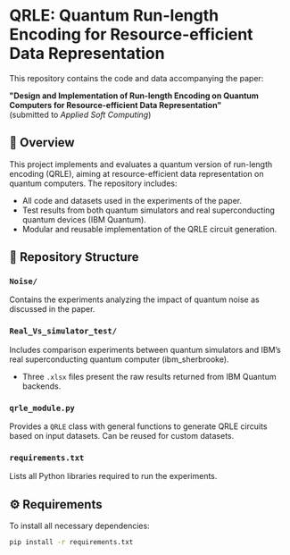 # **QRLE: Quantum Run-length Encoding for Resource-efficient Data Representation**

This repository contains the code and data accompanying the paper:

**"Design and Implementation of Run-length Encoding on Quantum Computers for Resource-efficient Data Representation"**  
(submitted to *Applied Soft Computing*)

## 📄 **Overview**

This project implements and evaluates a quantum version of run-length encoding (QRLE), aiming at resource-efficient data representation on quantum computers. The repository includes:

- All code and datasets used in the experiments of the paper.
- Test results from both quantum simulators and real superconducting quantum devices (IBM Quantum).
- Modular and reusable implementation of the QRLE circuit generation.

## 📁 **Repository Structure**

### `Noise/`
Contains the experiments analyzing the impact of quantum noise as discussed in the paper.

### `Real_Vs_simulator_test/`
Includes comparison experiments between quantum simulators and IBM’s real superconducting quantum computer (ibm_sherbrooke).

- Three `.xlsx` files present the raw results returned from IBM Quantum backends.

### `qrle_module.py`
Provides a `QRLE` class with general functions to generate QRLE circuits based on input datasets. Can be reused for custom datasets.

### `requirements.txt`
Lists all Python libraries required to run the experiments.

## ⚙️ **Requirements**

To install all necessary dependencies:

```bash
pip install -r requirements.txt
